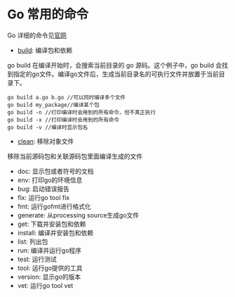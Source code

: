 # Go 常用的命令

Go 详细的命令见[官网](http://docscn.studygolang.com/cmd/go/)

- [build](http://docscn.studygolang.com/cmd/go/#hdr-Compile_packages_and_dependencies): 编译包和依赖

go build 在编译开始时，会搜索当前目录的 go 源码。这个例子中，go build 会找到指定的go文件。编译go文件后，生成当前目录名的可执行文件并放置于当前目录下。
```text
go build a.go b.go //可以同时编译多个文件
go build my_package//编译某个包
go build -n //打印编译时会用到的所有命令，但不真正执行
go build -x //打印编译时会用到的所有命令
go build -v //编译时显示包名
```

- [clean](http://docscn.studygolang.com/cmd/go/#hdr-Remove_object_files_and_cached_files): 移除对象文件

移除当前源码包和关联源码包里面编译生成的文件

- doc: 显示包或者符号的文档
- env: 打印go的环境信息
- bug: 启动错误报告
- fix: 运行go tool fix
- fmt: 运行gofmt进行格式化
- generate: 从processing source生成go文件
- get: 下载并安装包和依赖
- install: 编译并安装包和依赖
- list: 列出包
- run: 编译并运行go程序
- test: 运行测试
- tool: 运行go提供的工具
- version: 显示go的版本
- vet: 运行go tool vet
